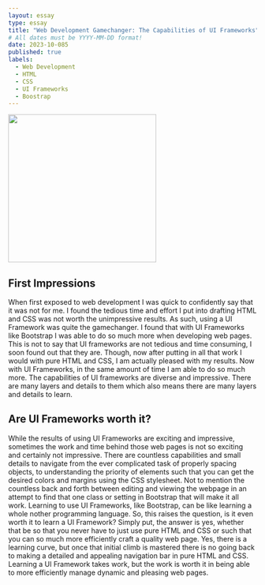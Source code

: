 ```yaml
---
layout: essay
type: essay
title: "Web Development Gamechanger: The Capabilities of UI Frameworks"
# All dates must be YYYY-MM-DD format!
date: 2023-10-085
published: true
labels:
  - Web Development
  - HTML
  - CSS
  - UI Frameworks
  - Boostrap
---
```


<img width="300px" class="rounded float-start pe-4" src="../img/recreate/">

## First Impressions

When first exposed to web development I was quick to confidently say that it was not for me. I found the tedious time and effort I put into drafting HTML and CSS was not worth the unimpressive results. As such, using a UI Framework was quite the gamechanger. I found that with UI Frameworks like Bootstrap I was able to do so much more when developing web pages. This is not to say that UI frameworks are not tedious and time consuming, I soon found out that they are. Though, now after putting in all that work I would with pure HTML and CSS, I am actually pleased with my results. Now with UI Frameworks, in the same amount of time I am able to do so much more. The capabilities of UI frameworks are diverse and impressive. There are many layers and details to them which also means there are many layers and details to learn. 

## Are UI Frameworks worth it?
While the results of using UI Frameworks are exciting and impressive, sometimes the work and time behind those web pages is not so exciting and certainly not impressive. There are countless capabilities and small details to navigate from the ever complicated task of properly spacing objects, to understanding the priority of elements such that you can get the desired colors and margins using the CSS stylesheet. Not to mention the countless back and forth between editing and viewing the webpage in an attempt to find that one class or setting in Bootstrap that will make it all work. Learning to use UI Frameworks, like Bootstrap, can be like learning a whole nother programming language. So, this raises the question, is it even worth it to learn a UI Framework? Simply put, the answer is yes, whether that be so that you never have to just use pure HTML and CSS or such that you can so much more efficiently craft a quality web page. Yes, there is a learning curve, but once that initial climb is mastered there is no going back to making a detailed and appealing navigation bar in pure HTML and CSS. Learning a UI Framework takes work, but the work is worth it in being able to more efficiently manage dynamic and pleasing web pages. 	

